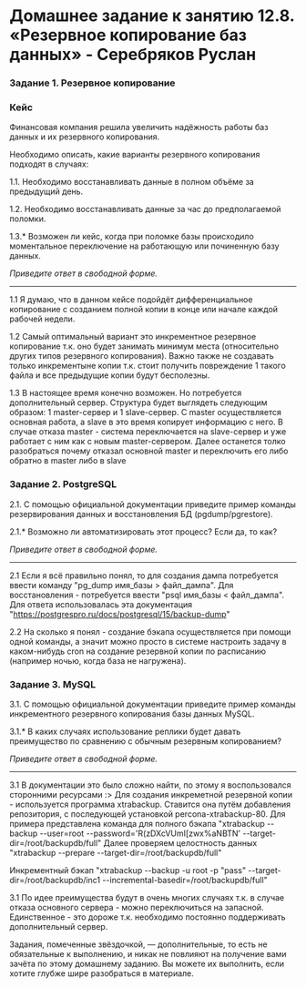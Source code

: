 # Домашнее задание к занятию 12.8. «Резервное копирование баз данных» - Серебряков Руслан

### Задание 1. Резервное копирование

### Кейс
Финансовая компания решила увеличить надёжность работы баз данных и их резервного копирования.

Необходимо описать, какие варианты резервного копирования подходят в случаях:

1.1. Необходимо восстанавливать данные в полном объёме за предыдущий день.

1.2. Необходимо восстанавливать данные за час до предполагаемой поломки.

1.3.* Возможен ли кейс, когда при поломке базы происходило моментальное переключение на работающую или починенную базу данных.

*Приведите ответ в свободной форме.*

---
1.1 Я думаю, что в данном кейсе подойдёт дифференциальное копирование с созданием полной копии в конце или начале каждой рабочей недели.

1.2 Самый оптимальный вариант это инкрементное резервное копирование т.к. оно будет занимать минимум места (относительно других типов резервного копирования). Важно также не создавать только инкрементыне копии т.к. стоит получить повреждение 1 такого файла и все предыдущие копии будут бесполезны. 

1.3 В настоящее время конечно возможен. Но потребуется дополнительный сервер. Структура будет выглядеть следующим образом: 1 master-сервер и 1 slave-сервер. С master осуществляется основная работа, а slave в это время копирует информацию с него. В случае отказа master - система переключается на slave-сервер и уже работает с ним как с новым master-сервером. Далее останется толко разобраться почему отказал основной master и переключить его либо обратно в master либо в slave 

### Задание 2. PostgreSQL

2.1. С помощью официальной документации приведите пример команды резервирования данных и восстановления БД (pgdump/pgrestore).

2.1.* Возможно ли автоматизировать этот процесс? Если да, то как?

*Приведите ответ в свободной форме.*

---

2.1 Если я всё правильно понял, то для создания дампа потребуется ввести команду "pg_dump имя_базы > файл_дампа".
Для восстановления - потребуется ввести "psql имя_базы < файл_дампа".
Для ответа использовалась эта документация "https://postgrespro.ru/docs/postgresql/15/backup-dump"

2.2 На сколько я понял - создание бэкапа осуществляется при помощи одной команды, а значит можно просто в системе настроить задачу в каком-нибудь cron на создание резервной копии по расписанию (например ночью, когда база не нагружена). 

### Задание 3. MySQL

3.1. С помощью официальной документации приведите пример команды инкрементного резервного копирования базы данных MySQL.

3.1.* В каких случаях использование реплики будет давать преимущество по сравнению с обычным резервным копированием?

*Приведите ответ в свободной форме.*

---

3.1 В документации это было сложно найти, по этому я воспользовался сторонними ресурсами :>
Для создания инкреметной резервной копии - используется программа xtrabackup. Ставится она путём добавления репозитория, с последующей установкой percona-xtrabackup-80.
Для примера представлена команда для полного бэкапа "xtrabackup --backup --user=root --password='R(zDXcVUmI[zwx%aNBTN' --target-dir=/root/backupdb/full"
Далее проверяем целостность данных "xtrabackup --prepare --target-dir=/root/backupdb/full"

Инкрементный бэкап "xtrabackup --backup -u root -p "pass" --target-dir=/root/backupdb/inc1 --incremental-basedir=/root/backupdb/full"

3.1 По идее преимущества будут в очень многих случаях т.к. в случае отказа основного сервера - можно переключиться на запасной. Единственное - это дороже т.к. необходимо постоянно поддерживать дополнительный сервер.



Задания, помеченные звёздочкой, — дополнительные, то есть не обязательные к выполнению, и никак не повлияют на получение вами зачёта по этому домашнему заданию. Вы можете их выполнить, если хотите глубже шире разобраться в материале.
